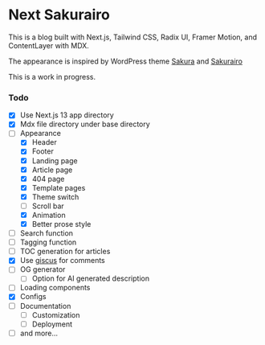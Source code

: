 # Next Sakurairo

This is a blog built with Next.js, Tailwind CSS, Radix UI, Framer Motion, and ContentLayer with MDX. 

The appearance is inspired by WordPress theme [Sakura](https://github.com/mashirozx/sakura) and [Sakurairo](https://github.com/mirai-mamori/Sakurairo)

This is a work in progress.

### Todo
- [x] Use Next.js 13 app directory
- [x] Mdx file directory under base directory
- [ ] Appearance
  - [x] Header
  - [x] Footer
  - [x] Landing page
  - [x] Article page
  - [x] 404 page
  - [x] Template pages
  - [x] Theme switch
  - [ ] Scroll bar
  - [x] Animation
  - [x] Better prose style
- [ ] Search function
- [ ] Tagging function
- [ ] TOC generation for articles
- [x] Use [giscus](https://giscus.app/) for comments
- [ ] OG generator
  - [ ] Option for AI generated description
- [ ] Loading components
- [x] Configs
- [ ] Documentation
  - [ ] Customization
  - [ ] Deployment
- [ ] and more...
